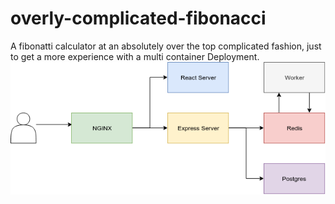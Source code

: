 # overly-complicated-fibonacci
A fibonatti calculator at an absolutely over the top complicated fashion, just to get a more experience with a multi container Deployment.
![](https://raw.githubusercontent.com/pferrervich/overly-complicated-fibonacci/master/diagram.png)
